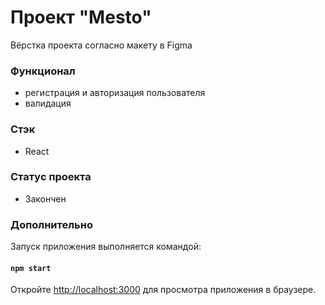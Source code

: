 # Проект "Мesto"
Вёрстка проекта согласно макету в Figma

### Функционал
- регистрация и авторизация пользователя
- валидация 

### Стэк
- React

### Статус проекта
- Закончен

### Дополнительно
Запуск приложения выполняется командой:
#### `npm start`

Откройте [http://localhost:3000](http://localhost:3000) для просмотра приложения в браузере.
